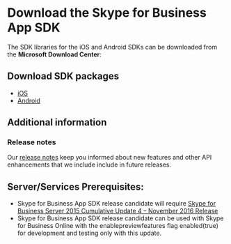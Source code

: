 # Download the Skype for Business App SDK

The SDK libraries for the iOS and Android SDKs can be downloaded from the **Microsoft Download Center**:

## Download SDK packages

- [iOS](http://aka.ms/sfbAppSDKDownload_ios)
- [Android](http://aka.ms/sfbAppSDKDownload_android) 

## Additional information

### Release notes

Our [release notes](ReleaseNotes.md) keep you informed about new features and other API enhancements that we include include 
in future releases. 

## Server/Services Prerequisites:

- Skype for Business App SDK release candidate will require [Skype for Business Server 2015 Cumulative Update 4 – November 2016 Release](https://www.microsoft.com/en-us/download/details.aspx?id=47690) 
- Skype for Business App SDK release candidate can be used with Skype for Business Online with the enablepreviewfeatures flag enabled(true) for development and testing only with this update. 

